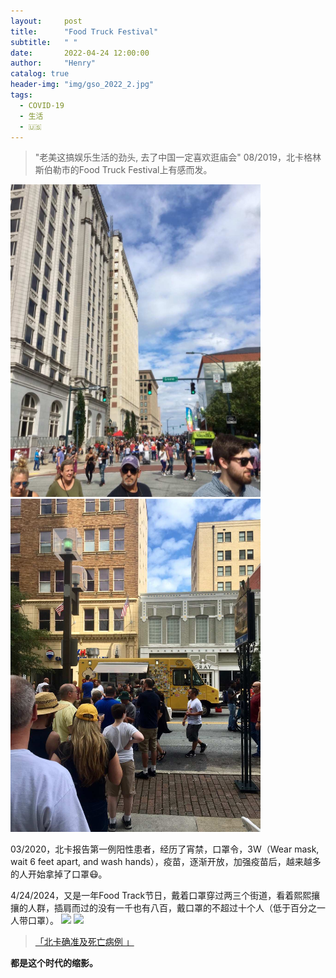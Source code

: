 ```yaml
---
layout:     post
title:      "Food Truck Festival"
subtitle:   " "
date:       2022-04-24 12:00:00
author:     "Henry"
catalog: true
header-img: "img/gso_2022_2.jpg"
tags:
  - COVID-19
  - 生活
  - 🇺🇸
---
```


> "老美这搞娱乐生活的劲头, 去了中国一定喜欢逛庙会"
08/2019，北卡格林斯伯勒市的Food Truck Festival上有感而发。

<img class="shadow" src="/img/gso_2019_1.jpg" width="400">
<img class="shadow" src="/img/gso_2019_2.jpg" width="400">

03/2020，北卡报告第一例阳性患者，经历了宵禁，口罩令，3W（Wear mask, wait 6 feet apart, and wash hands），疫苗，逐渐开放，加强疫苗后，越来越多的人开始拿掉了口罩😷。


4/24/2024，又是一年Food Track节日，戴着口罩穿过两三个街道，看着熙熙攘攘的人群，插肩而过的没有一千也有八百，戴口罩的不超过十个人（低于百分之一人带口罩）。
<img class="shadow" src="/img/gso_2022_1.jpeg" width="400">
<img class="shadow" src="/img/gso_2022_2.jpeg" width="400">

> [「北卡确准及死亡病例 」](https://covid19.ncdhhs.gov/dashboard/cases-and-deaths) 

**都是这个时代的缩影。**
